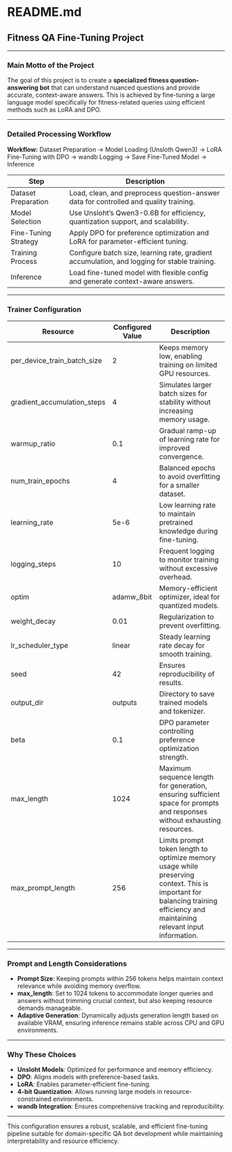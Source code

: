 # README.md

## Fitness QA Fine-Tuning Project

---

### Main Motto of the Project

The goal of this project is to create a **specialized fitness question-answering bot** that can understand nuanced questions and provide accurate, context-aware answers. This is achieved by fine-tuning a large language model specifically for fitness-related queries using efficient methods such as LoRA and DPO.

---

### Detailed Processing Workflow

**Workflow:** Dataset Preparation → Model Loading (Unsloth Qwen3) → LoRA Fine-Tuning with DPO → wandb Logging → Save Fine-Tuned Model → Inference

| Step                 | Description                                                                                  |
| -------------------- | -------------------------------------------------------------------------------------------- |
| Dataset Preparation  | Load, clean, and preprocess question-answer data for controlled and quality training.        |
| Model Selection      | Use Unsloht’s Qwen3-0.6B for efficiency, quantization support, and scalability.              |
| Fine-Tuning Strategy | Apply DPO for preference optimization and LoRA for parameter-efficient tuning.               |
| Training Process     | Configure batch size, learning rate, gradient accumulation, and logging for stable training. |
| Inference            | Load fine-tuned model with flexible config and generate context-aware answers.               |

---

### Trainer Configuration

| Resource                    | Configured Value | Description                                                                                                                                                                   |
| --------------------------- | ---------------- | ----------------------------------------------------------------------------------------------------------------------------------------------------------------------------- |
| per_device_train_batch_size | 2                | Keeps memory low, enabling training on limited GPU resources.                                                                                                                 |
| gradient_accumulation_steps | 4                | Simulates larger batch sizes for stability without increasing memory usage.                                                                                                   |
| warmup_ratio                | 0.1              | Gradual ramp-up of learning rate for improved convergence.                                                                                                                    |
| num_train_epochs            | 4                | Balanced epochs to avoid overfitting for a smaller dataset.                                                                                                                   |
| learning_rate               | 5e-6             | Low learning rate to maintain pretrained knowledge during fine-tuning.                                                                                                        |
| logging_steps               | 10               | Frequent logging to monitor training without excessive overhead.                                                                                                              |
| optim                       | adamw_8bit       | Memory-efficient optimizer, ideal for quantized models.                                                                                                                       |
| weight_decay                | 0.01             | Regularization to prevent overfitting.                                                                                                                                        |
| lr_scheduler_type           | linear           | Steady learning rate decay for smooth training.                                                                                                                               |
| seed                        | 42               | Ensures reproducibility of results.                                                                                                                                           |
| output_dir                  | outputs          | Directory to save trained models and tokenizer.                                                                                                                               |
| beta                        | 0.1              | DPO parameter controlling preference optimization strength.                                                                                                                   |
| max_length                  | 1024             | Maximum sequence length for generation, ensuring sufficient space for prompts and responses without exhausting resources.                                                     |
| max_prompt_length           | 256              | Limits prompt token length to optimize memory usage while preserving context. This is important for balancing training efficiency and maintaining relevant input information. |

---

### Prompt and Length Considerations

* **Prompt Size**: Keeping prompts within 256 tokens helps maintain context relevance while avoiding memory overflow.
* **max_length**: Set to 1024 tokens to accommodate longer queries and answers without trimming crucial context, but also keeping resource demands manageable.
* **Adaptive Generation**: Dynamically adjusts generation length based on available VRAM, ensuring inference remains stable across CPU and GPU environments.

---

### Why These Choices

* **Unsloht Models**: Optimized for performance and memory efficiency.
* **DPO**: Aligns models with preference-based tasks.
* **LoRA**: Enables parameter-efficient fine-tuning.
* **4-bit Quantization**: Allows running large models in resource-constrained environments.
* **wandb Integration**: Ensures comprehensive tracking and reproducibility.

---

This configuration ensures a robust, scalable, and efficient fine-tuning pipeline suitable for domain-specific QA bot development while maintaining interpretability and resource efficiency.
